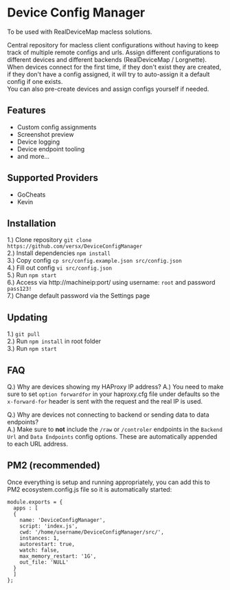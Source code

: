 # Device Config Manager  

To be used with RealDeviceMap macless solutions.  

Central repository for macless client configurations without having to keep track of multiple remote configs and urls. Assign different configurations to different devices and different backends (RealDeviceMap / Lorgnette). When devices connect for the first time, if they don't exist they are created, if they don't have a config assigned, it will try to auto-assign it a default config if one exists.  
You can also pre-create devices and assign configs yourself if needed.  

## Features  
- Custom config assignments  
- Screenshot preview  
- Device logging  
- Device endpoint tooling  
- and more...  

## Supported Providers  
- GoCheats  
- Kevin  

## Installation
1.) Clone repository `git clone https://github.com/versx/DeviceConfigManager`  
2.) Install dependencies `npm install`  
3.) Copy config `cp src/config.example.json src/config.json`  
4.) Fill out config `vi src/config.json`  
5.) Run `npm start`  
6.) Access via http://machineip:port/ using username: `root` and password `pass123!`  
7.) Change default password via the Settings page  

## Updating  
1.) `git pull`  
2.) Run `npm install` in root folder  
3.) Run `npm start`  

## FAQ
Q.) Why are devices showing my HAProxy IP address?
A.) You need to make sure to set `option forwardfor` in your haproxy.cfg file under defaults so the `x-forward-for` header is sent with the request and the real IP is used.  

Q.) Why are devices not connecting to backend or sending data to data endpoints?  
A.) Make sure to **not** include the `/raw` or `/controler` endpoints in the `Backend Url` and `Data Endpoints` config options. These are automatically appended to each URL address.  

## PM2 (recommended)
Once everything is setup and running appropriately, you can add this to PM2 ecosystem.config.js file so it is automatically started:  
```
module.exports = {
  apps : [
  {
    name: 'DeviceConfigManager',
    script: 'index.js',
    cwd: '/home/username/DeviceConfigManager/src/',
    instances: 1,
    autorestart: true,
    watch: false,
    max_memory_restart: '1G',
    out_file: 'NULL'
  }
  ]
};
```